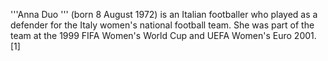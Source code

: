 '''Anna Duo ''' (born 8 August 1972) is an Italian footballer who played as a defender for the Italy women's national football team. She was part of the team at the 1999 FIFA Women's World Cup and UEFA Women's Euro 2001.[1]
